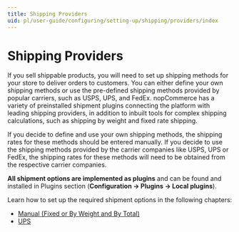 ```yaml
---
title: Shipping Providers
uid: pl/user-guide/configuring/setting-up/shipping/providers/index
---
```


# Shipping Providers

If you sell shippable products, you will need to set up shipping methods for your store to deliver orders to customers. You can either define your own shipping methods or use the pre-defined shipping methods provided by popular carriers, such as USPS, UPS, and FedEx. nopCommerce has a variety of preinstalled shipment plugins connecting the platform with leading shipping providers, in addition to inbuilt tools for complex shipping calculations, such as shipping by weight and fixed rate shipping.

If you decide to define and use your own shipping methods, the shipping rates for these methods should be entered manually. If you decide to use the shipping methods provided by the carrier companies like USPS, UPS or FedEx, the shipping rates for these methods will need to be obtained from the respective carrier companies.

**All shipment options are implemented as plugins** and can be found and installed in Plugins section (**Configuration → Plugins → Local plugins**).

Learn how to set up the required shipment options in the following chapters:

* [Manual (Fixed or By Weight and By Total)](xref:pl/user-guide/configuring/setting-up/shipping/providers/manual/index)
* [UPS](xref:pl/user-guide/configuring/setting-up/shipping/providers/ups)